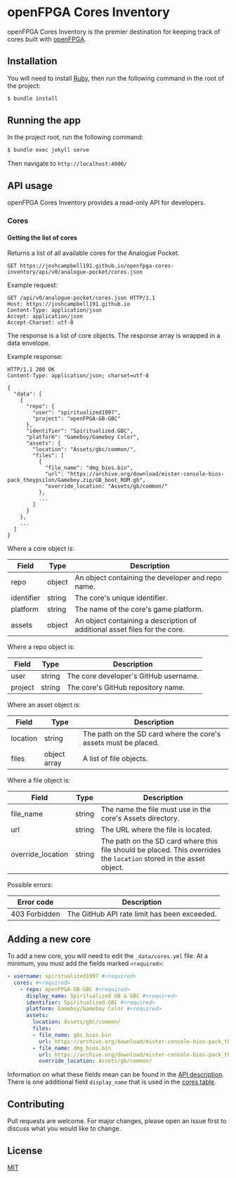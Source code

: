 # openFPGA Cores Inventory
openFPGA Cores Inventory is the premier destination for keeping track of cores built with [openFPGA](https://www.analogue.co/developer).

## Installation
You will need to install [Ruby](https://www.ruby-lang.org/en/documentation/installation/), then run the following command in the root of the project:

```bash
$ bundle install
```

## Running the app
In the project root, run the following command:

```bash
$ bundle exec jekyll serve
```

Then navigate to `http://localhost:4000/`

## API usage
openFPGA Cores Inventory provides a read-only API for developers.

### Cores

#### Getting the list of cores
Returns a list of all available cores for the Analogue Pocket. 

```
GET https://joshcampbell191.github.io/openfpga-cores-inventory/api/v0/analogue-pocket/cores.json
```

Example request:

```
GET /api/v0/analogue-pocket/cores.json HTTP/1.1
Host: https://joshcampbell191.github.io
Content-Type: application/json
Accept: application/json
Accept-Charset: utf-8
```

The response is a list of core objects. The response array is wrapped in a data envelope.

Example response:

```
HTTP/1.1 200 OK
Content-Type: application/json; charset=utf-8

{
  "data": [
    {
      "repo": {
        "user": "spiritualized1997",
        "project": "openFPGA-GB-GBC"
      },
      "identifier": "Spiritualized.GBC",
      "platform": "Gameboy/Gameboy Color",
      "assets": {
        "location": "Assets/gbc/common/",
        "files": [
          {
            "file_name": "dmg_bios.bin",
            "url": "https://archive.org/download/mister-console-bios-pack_theypsilon/Gameboy.zip/GB_boot_ROM.gb",
            "override_location: "Assets/gb/common/"
          },
          ...
        ]
      }
    },
    ...
  ]
}
```

Where a core object is:

| Field             | Type   | Description                                                                |
| ------------------|--------|----------------------------------------------------------------------------|
| repo              | object | An object containing the developer and repo name.                          |
| identifier        | string | The core's unique identifier.                                              |
| platform          | string | The name of the core's game platform.                                      |
| assets            | object | An object containing a description of additional asset files for the core. |

Where a repo object is:

| Field             | Type   | Description                           |
| ------------------|--------|---------------------------------------|
| user              | string | The core developer's GitHub username. |
| project           | string | The core's GitHub repository name.    |

Where an asset object is:

| Field             | Type         | Description                                                     |
| ------------------|--------------|-----------------------------------------------------------------|
| location          | string       | The path on the SD card where the core's assets must be placed. |
| files             | object array | A list of file objects.                                         |

Where a file object is:

| Field             | Type   | Description                                                                                                         |
| ------------------|--------|---------------------------------------------------------------------------------------------------------------------|
| file_name         | string | The name the file must use in the core's Assets directory.                                                          |
| url               | string | The URL where the file is located.                                                                                  |
| override_location | string | The path on the SD card where this file should be placed. This overrides the `location` stored in the asset object. |

Possible errors:

| Error code    | Description                                  |
| --------------|----------------------------------------------|
| 403 Forbidden | The GitHub API rate limit has been exceeded. |

## Adding a new core
To add a new core, you will need to edit the `_data/cores.yml` file. At a minimum, you must add the fields marked `<required>`:

```yaml
- username: spiritualized1997 #<required>
  cores: #<required>
    - repo: openFPGA-GB-GBC #<required>
      display_name: Spiritualized GB & GBC #<required>
      identifier: Spiritualized.GBC #<required>
      platform: Gameboy/Gameboy Color #<required>
      assets:
        location: Assets/gbc/common/
        files:
        - file_name: gbc_bios.bin
          url: https://archive.org/download/mister-console-bios-pack_theypsilon/Gameboy.zip/GBC_boot_ROM.gb
        - file_name: dmg_bios.bin
          url: https://archive.org/download/mister-console-bios-pack_theypsilon/Gameboy.zip/GB_boot_ROM.gb
          override_location: Assets/gb/common/
```

Information on what these fields mean can be found in the [API description](#getting-the-list-of-cores). There is one additional field `display_name` that is used in the [cores table](https://joshcampbell191.github.io/openfpga-cores-inventory/analogue-pocket.html).

## Contributing
Pull requests are welcome. For major changes, please open an issue first to discuss what you would like to change.

## License
[MIT](https://choosealicense.com/licenses/mit/)
